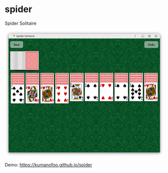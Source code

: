 # spider
Spider Solitaire

<img src="spider.png" width="512px">

Demo: https://kumanofoo.github.io/spider

